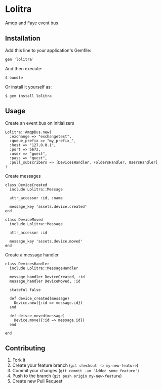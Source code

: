 # Lolitra

Amqp and Faye event bus

## Installation

Add this line to your application's Gemfile:

    gem 'lolitra'

And then execute:

    $ bundle

Or install it yourself as:

    $ gem install lolitra

## Usage

Create an event bus on initializers

    Lolitra::AmqpBus.new(
      :exchange => "exchangetest",
      :queue_prefix => "my_prefix_",
      :host => "127.0.0.1",
      :port => 5672,
      :user => "guest",
      :pass => "guest",
      :pull_subscribers => [DevicesHandler, FoldersHandler, UsersHandler]
    )

Create messages

    class DeviceCreated
      include Lolitra::Message

      attr_accessor :id, :name

      message_key 'assets.device.created'
    end

    class DeviceMoved
      include Lolitra::Message

      attr_accessor :id

      message_key 'assets.device.moved'
    end

Create a message handler

    class DevicesHandler
      include Lolitra::MessageHandler 

      message_handler DeviceCreated, :id
      message_handler DeviceMoved, :id

      stateful false

      def device_created(message)
        Device.new({:id => message.id})
      end
       
      def deivce_moved(message)
        Device.move({:id => message.id})
      end
       
    end

## Contributing

1. Fork it
2. Create your feature branch (`git checkout -b my-new-feature`)
3. Commit your changes (`git commit -am 'Added some feature'`)
4. Push to the branch (`git push origin my-new-feature`)
5. Create new Pull Request
